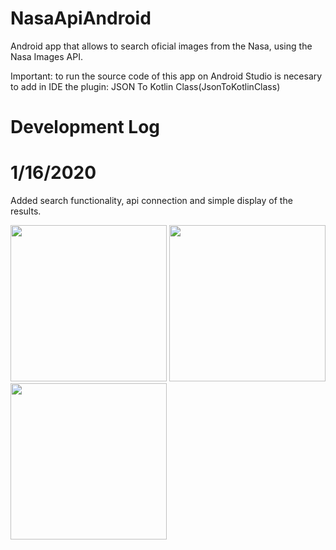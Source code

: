 # NasaApiAndroid
Android app that allows to search oficial images from the Nasa, using the Nasa Images API.

Important: to run the source code of this app on Android Studio is necesary to add in IDE the plugin: JSON To Kotlin Class(JsonToKotlinClass) 

# Development Log
# 1/16/2020
Added search functionality, api connection and simple display of the results.

<image src="images/day1_mainactivity.jpeg" width=250> <image src="images/day1_searchfunc.jpeg" width=250> <image src="images/day1_recyclerview.jpeg" width=250>



